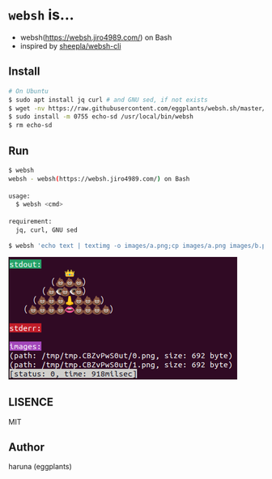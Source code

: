 # `websh` is...

- websh(https://websh.jiro4989.com/) on Bash
- inspired by [sheepla/websh-cli](https://github.com/sheepla/websh-cli)

## Install

```bash
# On Ubuntu
$ sudo apt install jq curl # and GNU sed, if not exists
$ wget -nv https://raw.githubusercontent.com/eggplants/websh.sh/master/websh
$ sudo install -m 0755 echo-sd /usr/local/bin/websh
$ rm echo-sd
```

## Run

```bash
$ websh
websh - websh(https://websh.jiro4989.com/) on Bash

usage:
  $ websh <cmd>

requirement:
  jq, curl, GNU sed
```

```bash
$ websh 'echo text | textimg -o images/a.png;cp images/a.png images/b.png;unko.king'
```

![demo](https://raw.githubusercontent.com/eggplants/websh.sh/master/demo.png)

## LISENCE

MIT

## Author

haruna (eggplants)
